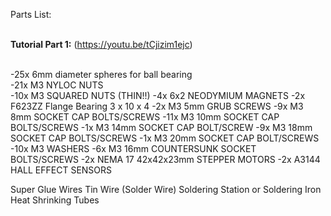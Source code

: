 Parts List:</br></br>

**Tutorial Part 1:**  (https://youtu.be/tCjizim1ejc)</br></br>

-25x 6mm diameter spheres for ball bearing</br>
-21x M3 NYLOC NUTS</br>
-10x M3 SQUARED NUTS (THIN!!)
-4x 6x2 NEODYMIUM MAGNETS
-2x  F623ZZ Flange Bearing  3 x 10 x 4
-2x M3 5mm GRUB SCREWS
-9x M3 8mm SOCKET CAP BOLTS/SCREWS
-11x M3 10mm SOCKET CAP BOLTS/SCREWS
-1x M3 14mm SOCKET CAP BOLT/SCREW
-9x M3 18mm SOCKET CAP BOLTS/SCREWS
-1x M3 20mm SOCKET CAP BOLT/SCREWS
-10x M3 WASHERS
-6x M3 16mm COUNTERSUNK SOCKET BOLTS/SCREWS
-2x NEMA 17 42x42x23mm STEPPER MOTORS
-2x A3144 HALL EFFECT SENSORS


Super Glue
Wires
Tin Wire (Solder Wire)
Soldering Station or Soldering Iron
Heat Shrinking Tubes
